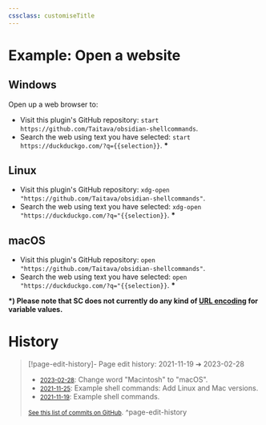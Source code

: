 ```yaml
---
cssclass: customiseTitle
---
```

# Example: Open a website

## Windows
Open up a web browser to:
- Visit this plugin's GitHub repository: `start https://github.com/Taitava/obsidian-shellcommands`.
- Search the web using text you have selected: `start https://duckduckgo.com/?q={{selection}}`. **\***

## Linux
- Visit this plugin's GitHub repository: `xdg-open "https://github.com/Taitava/obsidian-shellcommands"`.
- Search the web using text you have selected: `xdg-open "https://duckduckgo.com/?q="{{selection}}`. **\***

## macOS
- Visit this plugin's GitHub repository: `open "https://github.com/Taitava/obsidian-shellcommands"`.
- Search the web using text you have selected: `open "https://duckduckgo.com/?q="{{selection}}`. **\***

**\*) Please note that SC does not currently do any kind of [URL encoding](https://en.wikipedia.org/w/index.php?title=Url_encoding) for variable values.**

# History


> [!page-edit-history]- Page edit history: 2021-11-19 &#10132; 2023-02-28
> - [<small>2023-02-28</small>](https://github.com/Taitava/obsidian-shellcommands-documentation/commit/7c25de016fcfca074a5743207377e6730e6a58f9): Change word "Macintosh" to "macOS".
> - [<small>2021-11-25</small>](https://github.com/Taitava/obsidian-shellcommands-documentation/commit/920506704755013392420d110d2d90319cc0cf51): Example shell commands: Add Linux and Mac versions.
> - [<small>2021-11-19</small>](https://github.com/Taitava/obsidian-shellcommands-documentation/commit/07f94b03e4e8a79f1269c1dab598b5e7f536b652): Example shell commands.
> 
> [<small>See this list of commits on GitHub</small>](https://github.com/Taitava/obsidian-shellcommands-documentation/commits/main/Example%20shell%20commands/Open%20a%20website.md).
> ^page-edit-history
